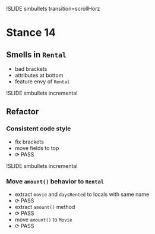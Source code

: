 !SLIDE smbullets transition=scrollHorz

# Stance 14

## Smells in `Rental`

* bad brackets
* attributes at bottom
* feature envy of `Rental`

!SLIDE smbullets incremental

## Refactor

### Consistent code style
* fix brackets
* move fields to top
* <span class="PASS">⟳ PASS</span>

!SLIDE smbullets incremental

### Move `amount()` behavior to `Rental`

* extract `movie` and `daysRented` to locals with same name
* <span class="PASS">⟳ PASS</span>
* extract `amount()` method
* <span class="PASS">⟳ PASS</span>
* move `amount()` to `Movie`
* <span class="PASS">⟳ PASS</span>
